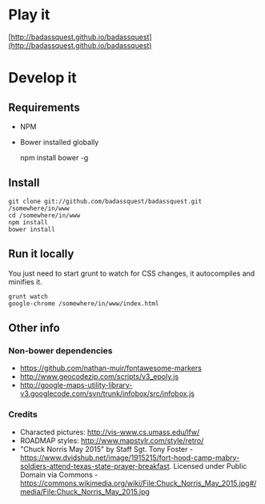 # Play it

[http://badassquest.github.io/badassquest](http://badassquest.github.io/badassquest)

# Develop it

## Requirements
* NPM
* Bower installed globally


    npm install bower -g

## Install
    git clone git://github.com/badassquest/badassquest.git /somewhere/in/www
    cd /somewhere/in/www
    npm install
    bower install

## Run it locally

You just need to start grunt to watch for CSS changes, it autocompiles and minifies it.

    grunt watch
    google-chrome /somewhere/in/www/index.html

## Other info

### Non-bower dependencies
* https://github.com/nathan-muir/fontawesome-markers
* http://www.geocodezip.com/scripts/v3_epoly.js
* http://google-maps-utility-library-v3.googlecode.com/svn/trunk/infobox/src/infobox.js

### Credits
* Characted pictures: http://vis-www.cs.umass.edu/lfw/
* ROADMAP styles: http://www.mapstylr.com/style/retro/
* "Chuck Norris May 2015" by Staff Sgt. Tony Foster - https://www.dvidshub.net/image/1915215/fort-hood-camp-mabry-soldiers-attend-texas-state-prayer-breakfast. Licensed under Public Domain via Commons - https://commons.wikimedia.org/wiki/File:Chuck_Norris_May_2015.jpg#/media/File:Chuck_Norris_May_2015.jpg
